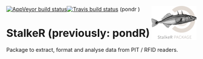 [![AppVeyor build status](https://ci.appveyor.com/api/projects/status/github/AparajithaRamesh/pondR?branch=master&svg=true)](https://ci.appveyor.com/project/AparajithaRamesh/pondR)[![Travis build status](https://travis-ci.com/AparajithaRamesh/pondR.svg?branch=master)](https://travis-ci.com/AparajithaRamesh/pondR)
(pondr <img src='man/figures/logo.png' align="right" height="91" />)

# StalkeR (previously: pondR) 
Package to extract, format and analyse data from PIT / RFID readers.
